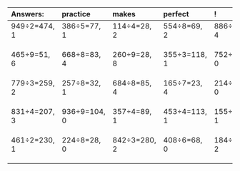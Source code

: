 | Answers: | practice | makes | perfect | ! |
| :--- | :--- | :--- | :--- | :--- |
| 949÷2=474, 1 | 386÷5=77, 1 | 114÷4=28, 2 | 554÷8=69, 2 | 886÷9=98, 4 | 
|   |   |   |   |   | 
|   |   |   |   |   | 
|   |   |   |   |   | 
| 465÷9=51, 6 | 668÷8=83, 4 | 260÷9=28, 8 | 355÷3=118, 1 | 752÷2=376, 0 | 
|   |   |   |   |   | 
|   |   |   |   |   | 
|   |   |   |   |   | 
| 779÷3=259, 2 | 257÷8=32, 1 | 684÷8=85, 4 | 165÷7=23, 4 | 214÷2=107, 0 | 
|   |   |   |   |   | 
|   |   |   |   |   | 
|   |   |   |   |   | 
| 831÷4=207, 3 | 936÷9=104, 0 | 357÷4=89, 1 | 453÷4=113, 1 | 155÷2=77, 1 | 
|   |   |   |   |   | 
|   |   |   |   |   | 
|   |   |   |   |   | 
| 461÷2=230, 1 | 224÷8=28, 0 | 842÷3=280, 2 | 408÷6=68, 0 | 184÷7=26, 2 | 
|   |   |   |   |   | 
|   |   |   |   |   | 
|   |   |   |   |   | 
